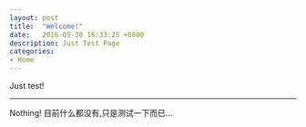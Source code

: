 ```yaml
---
layout: post
title:  "Welcome!"
date:   2016-05-30 16:33:25 +0800
description: Just Test Page
categories: 
- Home
---
```


Just test!

---

Nothing!
目前什么都没有,只是测试一下而已...